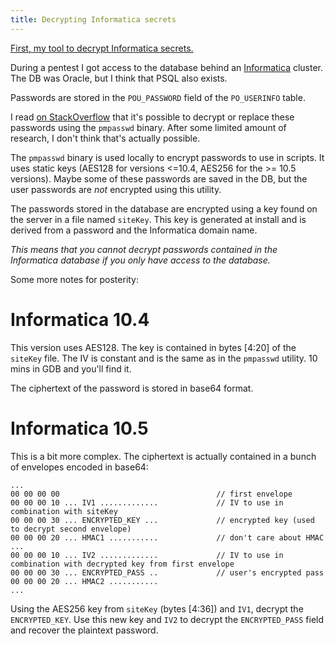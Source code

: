 ```yaml
---
title: Decrypting Informatica secrets
---
```


[First, my tool to decrypt Informatica secrets.](https://gist.github.com/gquere/206a5a7fe8bb26a8243ea2bb827a8bb6)

During a pentest I got access to the database behind an [Informatica](https://www.informatica.com/) cluster. The DB was Oracle, but I think that PSQL also exists.

Passwords are stored in the ```POU_PASSWORD``` field of the ```PO_USERINFO``` table.

I read [on StackOverflow](https://stackoverflow.com/questions/10795693/reset-informatica-admin-password) that it's possible to decrypt or replace these passwords using the ```pmpasswd``` binary. After some limited amount of research, I don't think that's actually possible.

The ```pmpasswd``` binary is used locally to encrypt passwords to use in scripts. It uses static keys (AES128 for versions <=10.4, AES256 for the >= 10.5 versions). Maybe some of these passwords are saved in the DB, but the user passwords are *not* encrypted using this utility.

The passwords stored in the database are encrypted using a key found on the server in a file named ```siteKey```. This key is generated at install and is derived from a password and the Informatica domain name.

*This means that you cannot decrypt passwords contained in the Informatica database if you only have access to the database.*

Some more notes for posterity:

Informatica 10.4
================

This version uses AES128. The key is contained in bytes [4:20] of the ```siteKey``` file. The IV is constant and is the same as in the ```pmpasswd``` utility. 10 mins in GDB and you'll find it.

The ciphertext of the password is stored in base64 format.

Informatica 10.5
================

This is a bit more complex. The ciphertext is actually contained in a bunch of envelopes encoded in base64:
```
...
00 00 00 00                                   // first envelope
00 00 00 10 ... IV1 .............             // IV to use in combination with siteKey
00 00 00 30 ... ENCRYPTED_KEY ...             // encrypted key (used to decrypt second envelope)
00 00 00 20 ... HMAC1 ...........             // don't care about HMAC
...
00 00 00 10 ... IV2 .............             // IV to use in combination with decrypted key from first envelope
00 00 00 30 ... ENCRYPTED_PASS ..             // user's encrypted pass
00 00 00 20 ... HMAC2 ...........
...
```

Using the AES256 key from ```siteKey``` (bytes [4:36]) and ```IV1```, decrypt the ```ENCRYPTED_KEY```. Use this new key and ```IV2``` to decrypt the ```ENCRYPTED_PASS``` field and recover the plaintext password.
